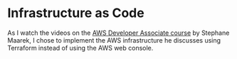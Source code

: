 # Infrastructure as Code

As I watch the videos on the [AWS Developer Associate course](https://www.udemy.com/course/aws-certified-developer-associate-dva-c01/) by Stephane Maarek,
I chose to implement the AWS infrastructure he discusses using Terraform instead of using the AWS web console.

